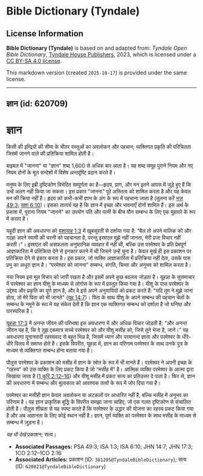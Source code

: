 # Bible Dictionary (Tyndale)

## License Information

**Bible Dictionary (Tyndale)** is based on and adapted from: _Tyndale Open Bible Dictionary_, [Tyndale House Publishers](https://tyndaleopenresources.com/), 2023, which is licensed under a [CC BY-SA 4.0 license](https://creativecommons.org/licenses/by-sa/4.0/legalcode.en).

This markdown version (created `2025-10-17`) is provided under the same license.



--------------------------------

## ज्ञान (id: 620709)

ज्ञान
=====

किसी की इन्द्रियों की सीमा के भीतर वस्तुओं का अवलोकन और पहचान; व्यक्तिगत प्रकृति की परिचितता जिसमें जानने वाले की प्रतिक्रिया शामिल होती है।

बाइबल में "जानना" या "ज्ञान" शब्द 1,600 से अधिक बार आता है। यह शब्द समूह पुराने नियम और नए नियम दोनों के मूल सन्देशों में विशेष अन्तर्दृष्टि प्रदान करते है।

मनुष्य के लिए इब्री दृष्टिकोण विभेदित सम्पूर्णता का है—हृदय, प्राण, और मन इतने आपस में जुड़े हुए हैं कि उन्हें अलग नहीं किया जा सकता। इस प्रकार "जानना" पूरे अस्तित्व को शामिल करता है और यह केवल मन की क्रिया नहीं है। हृदय को कभी\-कभी ज्ञान के अंग के रूप में पहचाना जाता है (तुलना करें [भज 49:3](https://ref.ly/Ps49:3); [यशा 6:10](https://ref.ly/Isa6:10))। इसका तात्पर्य यह है कि ज्ञान में इच्छा और भावनाएँ दोनों शामिल हैं। इस अर्थ के प्रकाश में, पुराना नियम "जानने" का उपयोग पति और पत्नी के बीच यौन सम्बन्ध के लिए एक मुहावरे के रूप में करता है।

यहूदी ज्ञान की अवधारणा को [यशायाह 1:3](https://ref.ly/Isa1:3) में खूबसूरती से दर्शाया गया है: “बैल तो अपने मालिक को और गदहा अपने स्वामी की चरनी को पहचानता है, परन्तु इस्राएल मुझे नहीं जानता, मेरी प्रजा विचार नहीं करती।”। इस्राएल की असफलता अनुष्ठानिक व्यवहार में नहीं थी, बल्कि उस परमेश्वर के प्रति प्रेमपूर्ण आज्ञाकारिता में प्रतिक्रिया देने से इनकार करने में थी जिसने उन्हें चुना है। केवल मूर्ख ही इस प्रकाशन पर प्रतिक्रिया देने से इंकार करता है। इस प्रकार, जो व्यक्ति आज्ञाकारिता में प्रतिक्रिया नहीं देता, उसके पास प्रभु का अधूरा ज्ञान है। “परमेश्वर को जानना” सम्बन्ध, संगति, चिन्ता और अनुभव को शामिल करता है।

नया नियम इस मूल विचार को जारी रखता है और इसमें अपने कुछ बदलाव जोड़ता है। यूहन्ना के सुसमाचार में परमेश्वर का ज्ञान यीशु के माध्यम से लोगोस के रूप में प्रस्तुत किया गया है। यीशु के पास परमेश्वर के उद्देश्य और प्रकृति का पूर्ण ज्ञान है, और वे इसे अपने अनुयायियों को प्रकट करते हैं: "यदि तुम ने मुझे जाना होता, तो मेरे पिता को भी जानते" ([यूह 14:7](https://ref.ly/John14:7))। पिता के साथ यीशु के अपने सम्बन्ध की पहचान चेलों के सम्बन्ध के नमूने के रूप में यह संकेत देती है कि ज्ञान एक व्यक्तिगत सम्बन्ध को दर्शाता है जो घनिष्ठ और पारस्परिक है।

[यूहन्ना 17:3](https://ref.ly/John17:3) में अनन्त जीवन की परिभाषा इस अवधारणा में और अधिक विचार जोड़ती है: “और अनन्त जीवन यह है, कि वे तुझ एकमात्र सच्चे परमेश्वर को और यीशु मसीह को, जिसे तूने भेजा है, जानें।” यह अवधारणा यूनानवादी रहस्यवाद से बहुत भिन्न है, जिसमें ध्यान और परमानन्द ज्ञाता और परमेश्वर के धीरे\-धीरे विलय में समाप्त होते हैं। इसके विपरीत, यूहन्ना में, ज्ञान का परिणाम परमेश्वर के साथ उनके पुत्र के माध्यम से व्यक्तिगत सम्बन्ध होना बताया गया है।

पौलुस परमेश्वर के प्रकाशन को मसीह में ज्ञान के स्रोत के रूप में भी मानते हैं। परमेश्वर ने अपनी इच्छा के “रहस्य” को उस व्यक्ति के लिए प्रकट किया है जो “मसीह में” है। आत्मिक व्यक्ति परमेश्वर के आत्मा द्वारा सिखाया जाता है ([1 कुरि 2:12–16](https://ref.ly/1Cor2:12-1Cor2:16)) और यीशु मसीह में प्रकट सत्य का प्रतिउत्तर दे पाता है। फिर से, ज्ञान की अवधारणा में सम्बन्ध और मुलाकात को आवश्यक तत्वों के रूप में जोर दिया गया है।

परमेश्वर का मसीही ज्ञान केवल अवलोकन या अटकलों पर आधारित नहीं है, बल्कि मसीह में अनुभव का परिणाम है। यह ज्ञान प्राकृतिक बुद्धि के विपरीत समझा जाना चाहिए, जो एक गलत दृष्टिकोण से संचालित होती है। पौलुस शीघ्रता से यह स्पष्ट करते हैं कि परमेश्वर के उद्धार की योजना का रहस्य प्रकट किया गया है और अब अज्ञानता के लिए कोई स्थान नहीं है। ज्ञान, पूर्ण व्यक्ति का परमेश्वर के साथ मसीह के माध्यम से सम्बन्ध में जुड़ना है।

*यह भी देखें*  प्रकाशन; सत्य।

* **Associated Passages:** PSA 49:3; ISA 1:3; ISA 6:10; JHN 14:7; JHN 17:3; 1CO 2:12–1CO 2:16
* **Associated Articles:** प्रकाशन (ID: `381205@TyndaleBibleDictionary`); सत्य (ID: `620821@TyndaleBibleDictionary`)

